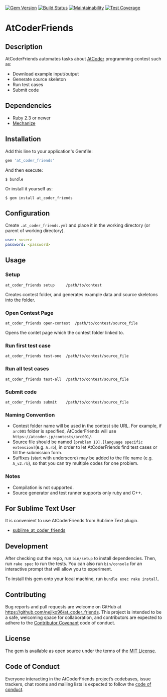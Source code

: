 [![Gem Version](https://badge.fury.io/rb/at_coder_friends.svg)](https://badge.fury.io/rb/at_coder_friends)
[![Build Status](https://travis-ci.org/nejiko96/at_coder_friends.svg?branch=master)](https://travis-ci.org/nejiko96/at_coder_friends)
[![Maintainability](https://api.codeclimate.com/v1/badges/dcd1ce08d11703be2f00/maintainability)](https://codeclimate.com/github/nejiko96/at_coder_friends/maintainability)
[![Test Coverage](https://api.codeclimate.com/v1/badges/dcd1ce08d11703be2f00/test_coverage)](https://codeclimate.com/github/nejiko96/at_coder_friends/test_coverage)

# AtCoderFriends

## Description

AtCoderFriends automates tasks about [AtCoder](https://atcoder.jp/) programming contest such as:

- Download example input/output
- Generate source skeleton
- Run test cases
- Submit code

## Dependencies

- Ruby 2.3 or newer
- [Mechanize](https://github.com/sparklemotion/mechanize)

## Installation

Add this line to your application's Gemfile:

```ruby
gem 'at_coder_friends'
```

And then execute:

    $ bundle

Or install it yourself as:

    $ gem install at_coder_friends

## Configuration

Create ```.at_coder_friends.yml``` and place it in the working directory (or parent of working directory).

```yaml
user: <user>
password: <password>
```

## Usage

### Setup

```
at_coder_friends setup     /path/to/contest
```

Creates contest folder, and generates example data and source skeletons into the folder.

### Open Contest Page

```
at_coder_friends open-contest  /path/to/contest/source_file
```

Opens the contet page which the contest folder linked to.

### Run first test case

```
at_coder_friends test-one  /path/to/contest/source_file
```

### Run all test cases

```
at_coder_friends test-all  /path/to/contest/source_file
```

### Submit code

```
at_coder_friends submit    /path/to/contest/source_file
```

### Naming Convention

- Contest folder name will be used in the contest site URL.
  For example, if ```arc001``` folder is specified, AtCoderFriends will use  ```https://atcoder.jp/contests/arc001/```.
- Source file should be named ```[problem ID].[language specific extension]```(e.g. ```A.rb```),
  in order to let AtCoderFriends find test cases or fill the submission form.
- Suffixes (start with underscore) may be added to the file name (e.g. ```A_v2.rb```),
  so that you can try multiple codes for one problem.

### Notes

- Compilation is not supported.
- Source generator and test runner supports only ruby and C++.

## For Sublime Text User

It is convenient to use AtCoderFriends from Sublime Text plugin.

- [sublime_at_coder_friends](https://github.com/nejiko96/sublime_at_coder_friends)

## Development

After checking out the repo, run `bin/setup` to install dependencies. Then, run `rake spec` to run the tests. You can also run `bin/console` for an interactive prompt that will allow you to experiment.

To install this gem onto your local machine, run `bundle exec rake install`.

<!--
To release a new version, update the version number in `version.rb`, and then run `bundle exec rake release`, which will create a git tag for the version, push git commits and tags, and push the `.gem` file to [rubygems.org](https://rubygems.org).
-->

## Contributing

Bug reports and pull requests are welcome on GitHub at https://github.com/nejiko96/at_coder_friends. This project is intended to be a safe, welcoming space for collaboration, and contributors are expected to adhere to the [Contributor Covenant](http://contributor-covenant.org) code of conduct.

## License

The gem is available as open source under the terms of the [MIT License](https://opensource.org/licenses/MIT).

## Code of Conduct

Everyone interacting in the AtCoderFriends project’s codebases, issue trackers, chat rooms and mailing lists is expected to follow the [code of conduct](https://github.com/nejiko96/at_coder_friends/blob/master/CODE_OF_CONDUCT.md).
